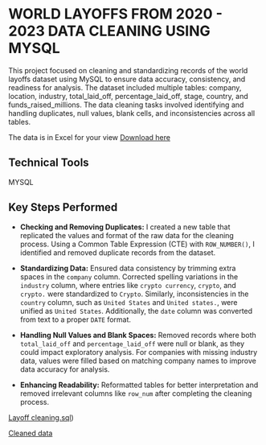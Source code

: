 # WORLD LAYOFFS FROM 2020 - 2023 DATA CLEANING USING MYSQL
This project focused on cleaning and standardizing records of the world layoffs dataset using MySQL to ensure data accuracy, consistency, and readiness for analysis. The dataset included multiple tables: company, location, industry, total_laid_off, percentage_laid_off, stage, country, and funds_raised_millions. The data cleaning tasks involved identifying and handling duplicates, null values, blank cells, and inconsistencies across all tables. 

The data is in Excel for your view [Download here](https://1drv.ms/x/c/fc11b36f16d1a624/EenBnEDQQMRGs7-iQcmdl6sBBTO5GHI9Zsli4MAMECDP8Q?e=b8lmLa)

## Technical Tools
MYSQL

## Key Steps Performed 
- **Checking and Removing Duplicates:** I created a new table that replicated the values and format of the raw data for the cleaning process. Using a Common Table Expression (CTE) with `ROW_NUMBER()`, I identified and removed duplicate records from the dataset.
- **Standardizing Data:** Ensured data consistency by trimming extra spaces in the `company` column. Corrected spelling variations in the `industry` column, where entries like `crypto currency`, `crypto`, and `crypto.` were standardized to `Crypto`. Similarly, inconsistencies in the `country` column, such as `United States` and `United states.`, were unified as `United States`. Additionally, the `date` column was converted from text to a proper `DATE` format.  

- **Handling Null Values and Blank Spaces:** Removed records where both `total_laid_off` and `percentage_laid_off` were null or blank, as they could impact exploratory analysis. For companies with missing industry data, values were filled based on matching company names to improve data accuracy for analysis.  

- **Enhancing Readability:** Reformatted tables for better interpretation and removed irrelevant columns like `row_num` after completing the cleaning process.

[Layoff cleaning.sql](https://github.com/daniel-ifenna/DATA_CLEANING_LAYOFFS_DATASET/blob/8b86f0476e210a18617c60050794909f18e442f4/Layoff%20cleaning.sql))

[Cleaned data](https://1drv.ms/x/c/fc11b36f16d1a624/EenBnEDQQMRGs7-iQcmdl6sBBTO5GHI9Zsli4MAMECDP8Q?e=b8lmLa](https://1drv.ms/x/c/fc11b36f16d1a624/EX0EEQMHa4NAgbkBsLlt2kMBrmnXYqBf-kDx-XLUafDyTw?e=MzgYsj))

 

